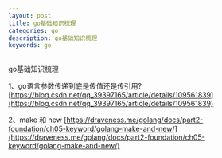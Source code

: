 ```yaml
---
layout: post
title: go基础知识梳理
categories: go
description: go基础知识梳理
keywords: go
---
```


go基础知识梳理

1、go语言参数传递到底是传值还是传引用?
[https://blog.csdn.net/qq_39397165/article/details/109561839](https://blog.csdn.net/qq_39397165/article/details/109561839)

2、make 和 new
[https://draveness.me/golang/docs/part2-foundation/ch05-keyword/golang-make-and-new/](https://draveness.me/golang/docs/part2-foundation/ch05-keyword/golang-make-and-new/)




